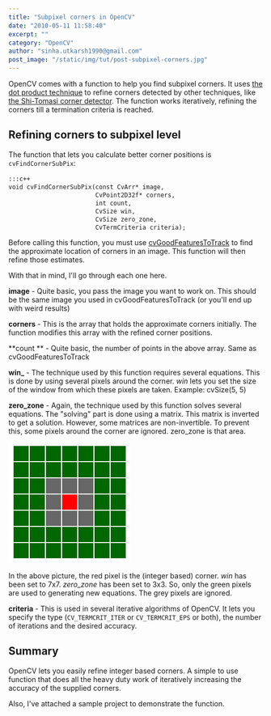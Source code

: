 ```yaml
---
title: "Subpixel corners in OpenCV"
date: "2010-05-11 11:58:40"
excerpt: ""
category: "OpenCV"
author: "sinha.utkarsh1990@gmail.com"
post_image: "/static/img/tut/post-subpixel-corners.jpg"
---
```

OpenCV comes with a function to help you find subpixel corners. It uses [the dot product technique](/tutorials/subpixel-corners-increasing-accuracy/) to refine corners detected by other techniques, like [the Shi-Tomasi corner detector](/tutorials/the-shi-tomasi-corner-detector/). The function works iteratively, refining the corners till a termination criteria is reached. 

## Refining corners to subpixel level

The function that lets you calculate better corner positions is `cvFindCornerSubPix`: 
    
    :::c++
    void cvFindCornerSubPix(const CvArr* image,
                            CvPoint2D32f* corners,
                            int count,
                            CvSize win,
                            CvSize zero_zone,
                            CvTermCriteria criteria);
    

Before calling this function, you must use [cvGoodFeaturesToTrack](/tutorials/corner-detection-in-opencv/) to find the approximate location of corners in an image. This function will then refine those estimates.

With that in mind, I'll go through each one here. 

**image** - Quite basic, you pass the image you want to work on. This should be the same image you used in cvGoodFeaturesToTrack (or you'll end up with weird results)

**corners** - This is the array that holds the approximate corners initially. The function modifies this array with the refined corner positions.

**count ** - Quite basic, the number of points in the above array. Same as cvGoodFeaturesToTrack

**win_** - The technique used by this function requires several equations. This is done by using several pixels around the corner. _win_ lets you set the size of the window from which these pixels are taken. Example: cvSize(5, 5) 

**zero_zone** - Again, the technique used by this function solves several equations. The "solving" part is done using a matrix. This matrix is inverted to get a solution. However, some matrices are non-invertible. To prevent this, some pixels around the corner are ignored. zero_zone is that area.

![](/static/img/tut/subpixel-opencv-demo.jpg)

In the above picture, the red pixel is the (integer based) corner. _win_ has been set to 7x7. _zero_zone_ has been set to 3x3. So, only the green pixels are used to generating new equations. The grey pixels are ignored.

**criteria** - This is used in several iterative algorithms of OpenCV. It lets you specify the type (`CV_TERMCRIT_ITER` or `CV_TERMCRIT_EPS` or both), the number of iterations and the desired accuracy. 

## Summary

OpenCV lets you easily refine integer based corners. A simple to use function that does all the heavy duty work of iteratively increasing the accuracy of the supplied corners.

Also, I've attached a sample project to demonstrate the function.
